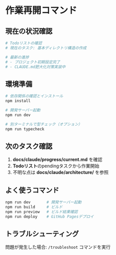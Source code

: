 # 作業再開コマンド

## 現在の状況確認

```bash
# Todoリストの確認
# 現在のタスク: 基本ディレクトリ構造の作成

# 最新の進捗
# - プロジェクト初期設定完了
# - CLAUDE.md肥大化対策実装中
```

## 環境準備

```bash
# 依存関係の確認とインストール
npm install

# 開発サーバー起動
npm run dev

# 別ターミナルで型チェック（オプション）
npm run typecheck
```

## 次のタスク確認

1. **docs/claude/progress/current.md** を確認
2. **Todoリスト**のpendingタスクから作業開始
3. 不明な点は **docs/claude/architecture/** を参照

## よく使うコマンド

```bash
npm run dev       # 開発サーバー起動
npm run build     # ビルド
npm run preview   # ビルド結果確認
npm run deploy    # GitHub Pagesデプロイ
```

## トラブルシューティング

問題が発生した場合: `/troubleshoot` コマンドを実行